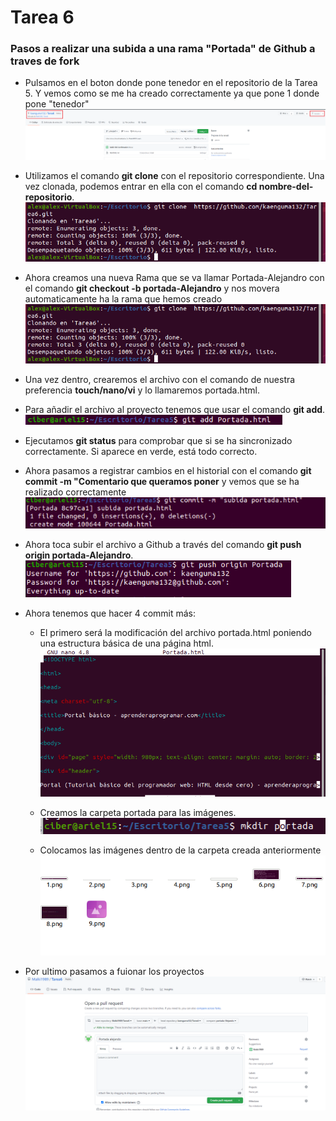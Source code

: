 # Tarea 6 #

### Pasos a realizar una subida a una rama "Portada" de Github a traves de fork ###

- Pulsamos en el boton donde pone tenedor en el repositorio de la Tarea 5. Y vemos como se me ha creado correctamente ya que pone 1 donde pone "tenedor" 
   ![Clonar tarea](img/portada/0.png)


- Utilizamos el comando **git clone** con el repositorio correspondiente. Una vez clonada, podemos entrar en ella con el comando **cd nombre-del-repositorio**.
   ![Clonar tarea](img/portada/1.png)

- Ahora creamos una nueva Rama que se va llamar Portada-Alejandro con el comando **git checkout -b portada-Alejandro** y nos movera automaticamente ha la rama que hemos creado ![Clonar tarea](img/portada/1.png)

- Una vez dentro, crearemos el archivo con el comando de nuestra preferencia **touch/nano/vi** y lo llamaremos portada.html.

- Para añadir el archivo al proyecto tenemos que usar el comando **git add**.
   ![Añadir archivo](img/portada/4.png)

- Ejecutamos **git status** para comprobar que si se ha sincronizado correctamente. Si aparece en verde, está todo correcto.
 
- Ahora pasamos a registrar cambios en el historial con el comando **git commit -m "Comentario que queramos poner** y vemos que se ha realizado correctamente 
   ![Comando commit](img/portada/5.png)

- Ahora toca subir el archivo a Github a través del comando **git push origin portada-Alejandro**.
   ![Comando push](img/portada/7.png)

- Ahora tenemos que hacer 4 commit más:

   - El primero será la modificación del archivo portada.html poniendo una estructura básica de una página html.
      ![Estructura HTML](img/portada/8.png)

   - Creamos la carpeta portada para las imágenes. 
      ![Creación carpeta imágenes](img/portada/9.png)

   - Colocamos las imágenes dentro de la carpeta creada anteriormente 
      ![Subida imágenes](img/portada/10.png)

- Por ultimo pasamos a fuionar los proyectos ![Subida imágenes](img/portada/11.png)

